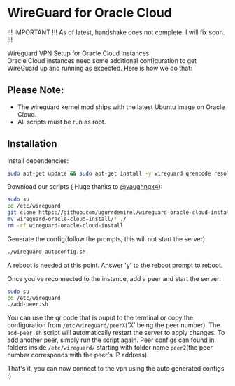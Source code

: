 # WireGuard for Oracle Cloud

!!! IMPORTANT !!! As of latest, handshake does not complete. I will fix soon. !!!

Wireguard VPN Setup for Oracle Cloud Instances  
Oracle Cloud instances need some additional configuration to get WireGuard up and running as expected. Here is how we do that:

## Please Note: 
- The wireguard kernel mod ships with the latest Ubuntu image on Oracle Cloud.
- All scripts must be run as root.

## Installation
Install dependencies:
```bash
sudo apt-get update && sudo apt-get install -y wireguard qrencode resolvconf
```

Download our scripts ( Huge thanks to [@vaughngx4](https://github.com/vaughngx4)):
```bash
sudo su
cd /etc/wireguard
git clone https://github.com/ugurrdemirel/wireguard-oracle-cloud-install.git
mv wireguard-oracle-cloud-install/* ./
rm -rf wireguard-oracle-cloud-install
```

Generate the config(follow the prompts, this will not start the server):
```bash
./wireguard-autoconfig.sh
```

A reboot is needed at this point. Answer 'y' to the reboot prompt to reboot.

Once you've reconnected to the instance, add a peer and start the server:
```bash
sudo su
cd /etc/wireguard
./add-peer.sh
```

You can use the qr code that is ouput to the terminal or copy the configuration from `/etc/wireguard/peerX`('X' being the peer number). The `add-peer.sh` script will automatically restart the server to apply changes. To add another peer, simply run the script again. Peer configs can found in folders inside `/etc/wireguard/` starting with folder name `peer2`(the peer number corresponds with the peer's IP address).

That's it, you can now connect to the vpn using the auto generated configs :)
